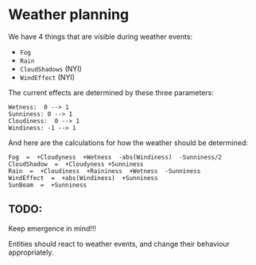 

# Weather planning


We have 4 things that are visible during weather events:
- `Fog`
- `Rain`
- `CloudShadows` (NYI)
- `WindEffect` (NYI)


The current effects are determined by these three parameters:
```
Wetness:  0 --> 1
Sunniness: 0 --> 1
Cloudiness:  0 --> 1
Windiness: -1 --> 1
```


And here are the calculations for how 
the weather should be determined:
```
Fog  =  +Cloudyness  +Wetness  -abs(Windiness)  -Sunniness/2
CloudShadow  =  +Cloudyness +Sunniness
Rain  =  +Cloudiness  +Raininess  +Wetness  -Sunniness
WindEffect  =  +abs(Windiness)  +Sunniness
SunBeam  =  +Sunniness
```


## TODO:
Keep emergence in mind!!!

Entities should react to weather events, and change 
their behaviour appropriately.


